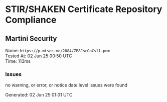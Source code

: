 # STIR/SHAKEN Certificate Repository Compliance

## Martini Security

Name: `https://p.mtsec.me/2884/ZP8JscOaCsll.pem`\
Tested At: 02 Jun 25 00:50 UTC\
Time: 113ms

### Issues

no warning, or error, or notice date level issues were found

Generated: 02 Jun 25 01:01 UTC